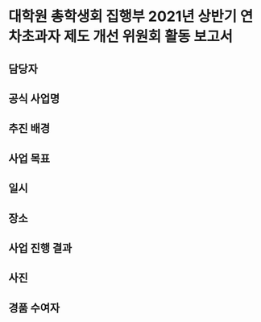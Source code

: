 대학원 총학생회 집행부 2021년 상반기 연차초과자 제도 개선 위원회 활동 보고서
===

## 담당자

## 공식 사업명

## 추진 배경

## 사업 목표

## 일시

## 장소

## 사업 진행 결과

## 사진

## 경품 수여자

